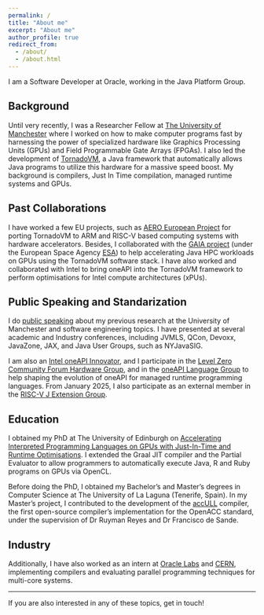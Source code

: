 ```yaml
---
permalink: /
title: "About me"
excerpt: "About me"
author_profile: true
redirect_from: 
  - /about/
  - /about.html
---
```


I am a Software Developer at Oracle, working in the Java Platform Group. 

## Background 

Until very recently, I was a Researcher Fellow at [The University of Manchester](http://www.manchester.ac.uk) where I worked on how to make computer programs fast by harnessing the power of specialized hardware like Graphics Processing Units (GPUs) and Field Programmable Gate Arrays (FPGAs). 
I also led the development of [TornadoVM](https://github.com/beehive-lab/TornadoVM), a Java framework that automatically allows Java programs to utilize this hardware for a massive speed boost. 
My background is compilers, Just In Time compilation, managed runtime systems and GPUs. 

## Past Collaborations 

I have worked a few EU projects, such as [AERO European Project](https://aero-project.eu/) for porting TornadoVM to ARM and RISC-V based computing systems with hardware accelerators. 
Besides, I collaborated with the [GAIA project](https://sci.esa.int/web/gaia) (under the European Space Agency [ESA](https://www.esa.int/)) to help accelerating Java 
HPC workloads on GPUs using the TornadoVM software stack.
I have also worked and collaborated with Intel to bring oneAPI into the TornadoVM framework to perform optimisations for Intel compute architectures (xPUs). 

## Public Speaking and Standarization

I do [public speaking](https://jjfumero.github.io/talks/) about my previous research at the University of Manchester and software engineering topics. 
I have presented at several academic and Industry conferences, including JVMLS, QCon, Devoxx, JavaZone, JAX, and Java User Groups, such as NYJavaSIG.

I am also an [Intel oneAPI Innovator](https://www.intel.com/content/www/us/en/developer/community/innovators/oneapi-all-innovators.html), 
and I participate in the [Level Zero Community Forum Hardware Group](https://github.com/oneapi-src/oneAPI-tab/tree/main/hardware), 
and in the [oneAPI Language Group](https://github.com/oneapi-src/oneAPI-tab/tree/main/language) to help shaping the evolution of oneAPI for managed runtime programming languages. 
From January 2025, I also participate as an external member in the [RISC-V J Extension Group](https://github.com/riscv/riscv-j-extension).


## Education 

I obtained my PhD at The University of Edinburgh on [Accelerating Interpreted Programming Languages on GPUs with Just-In-Time and Runtime Optimisations](https://jjfumero.github.io/publication/2017-08-22-PhDThesis). 
I extended the Graal JIT compiler and the Partial Evaluator to allow programmers to automatically execute Java, R and Ruby programs on GPUs via OpenCL. 

Before doing the PhD, I obtained my Bachelor’s and Master’s degrees in Computer Science at The University of La Laguna (Tenerife, Spain). 
In my Master’s project, I contributed to the development of the [accULL](https://accull.wordpress.com) compiler, the first open-source compiler’s implementation for the OpenACC standard, 
under the supervision of Dr Ruyman Reyes and Dr Francisco de Sande.


## Industry

Additionally, I have also worked as an intern at [Oracle Labs](https://labs.oracle.com/) 
and [CERN](https://home.cern/science/computing/cern-openlab), 
implementing compilers and evaluating parallel programming techniques for multi-core systems. 

_______
If you are also interested in any of these topics, get in touch! 

